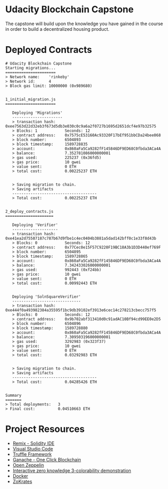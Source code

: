 # Udacity Blockchain Capstone

The capstone will build upon the knowledge you have gained in the course in order to build a decentralized housing product. 


# Deployed Contracts

```
# Udacity Blockchain Capstone
Starting migrations...
======================
> Network name:    'rinkeby'
> Network id:      4
> Block gas limit: 10000000 (0x989680)


1_initial_migration.js
======================

   Deploying 'Migrations'
   ----------------------
   > transaction hash:    0xee7563d22d32eb3f673d5db3e030c0c9a6a2f0727b1695d2651dcf4e97b32575
   > Blocks: 1            Seconds: 12
   > contract address:    0x7575cE53160Ac93320F17bEf951bbCDa24bee068
   > block number:        6504893
   > block timestamp:     1589728835
   > account:             0x860aFa5Ca9282fF145846DF9ED68C0fbda3ACa4A
   > balance:             7.352781086000000001
   > gas used:            225237 (0x36fd5)
   > gas price:           10 gwei
   > value sent:          0 ETH
   > total cost:          0.00225237 ETH


   > Saving migration to chain.
   > Saving artifacts
   -------------------------------------
   > Total cost:          0.00225237 ETH


2_deploy_contracts.js
=====================

   Deploying 'Verifier'
   --------------------
   > transaction hash:    0xe41ea2d75587187c787b67d9fbe1c4ec0404b3881a5dad142bff0c1e33f8d43b
   > Blocks: 0            Seconds: 12
   > contract address:    0x77Cec0e15F57C9220F19BC18A3b1D3D440ef769F
   > block number:        6504895
   > block timestamp:     1589728865
   > account:             0x860aFa5Ca9282fF145846DF9ED68C0fbda3ACa4A
   > balance:             7.342433026000000001
   > gas used:            992443 (0xf24bb)
   > gas price:           10 gwei
   > value sent:          0 ETH
   > total cost:          0.00992443 ETH


   Deploying 'SolnSquareVerifier'
   ------------------------------
   > transaction hash:    0xe444f0a493982384a35595f1bc9db39102ef3913e6cec14c278213cbecc757f5
   > Blocks: 0            Seconds: 12
   > contract address:    0x9b702abf313410d0c91adAC10Bf94cd99EE0e2D5
   > block number:        6504896
   > block timestamp:     1589728880
   > account:             0x860aFa5Ca9282fF145846DF9ED68C0fbda3ACa4A
   > balance:             7.309503196000000001
   > gas used:            3292983 (0x323f37)
   > gas price:           10 gwei
   > value sent:          0 ETH
   > total cost:          0.03292983 ETH


   > Saving migration to chain.
   > Saving artifacts
   -------------------------------------
   > Total cost:          0.04285426 ETH


Summary
=======
> Total deployments:   3
> Final cost:          0.04510663 ETH

```


# Project Resources

* [Remix - Solidity IDE](https://remix.ethereum.org/)
* [Visual Studio Code](https://code.visualstudio.com/)
* [Truffle Framework](https://truffleframework.com/)
* [Ganache - One Click Blockchain](https://truffleframework.com/ganache)
* [Open Zeppelin ](https://openzeppelin.org/)
* [Interactive zero knowledge 3-colorability demonstration](http://web.mit.edu/~ezyang/Public/graph/svg.html)
* [Docker](https://docs.docker.com/install/)
* [ZoKrates](https://github.com/Zokrates/ZoKrates)
